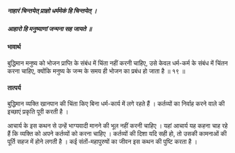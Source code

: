 ##### नाहारं चिन्तयेत् प्राज्ञो धर्ममेकं हि चिन्तयेत् ।
##### आहारो हि मनुष्याणां जन्मना सह जायते ॥

#### भावार्थ

बुद्धिमान मनुष्य को भोजन प्राप्ति के संबंध में चिंता नहीं करनी चाहिए, उसे केवल धर्म-कर्म के संबंध में चिंतन करना चाहिए, क्योंकि मनुष्य के जन्म के समय ही भोजन का प्रबंध हो जाता है ॥ १९ ॥

#### तात्पर्य

बुद्धिमान व्यक्ति खानपान की चिंता किए बिना धर्म-कार्य में लगे रहते हैं । कर्तव्यों का निर्वाह करने वाले की इच्छाएं प्रकृति पूरी करती है ।

आचार्य के इस कथन से उन्हें भाग्यवादी मानने की भूल नहीं करनी चाहिए । यहां आचार्य यह कहना चाह रहे हैं कि व्यक्ति को अपने कर्तव्यों को करना चाहिए । कर्तव्यों की दिशा यदि सही हो, तो उसकी कामनाओं की पूर्ति सहज में होने लगती है । कई संतों-महापुरुषों का जीवन इस कथन की पुष्टि करता है ।